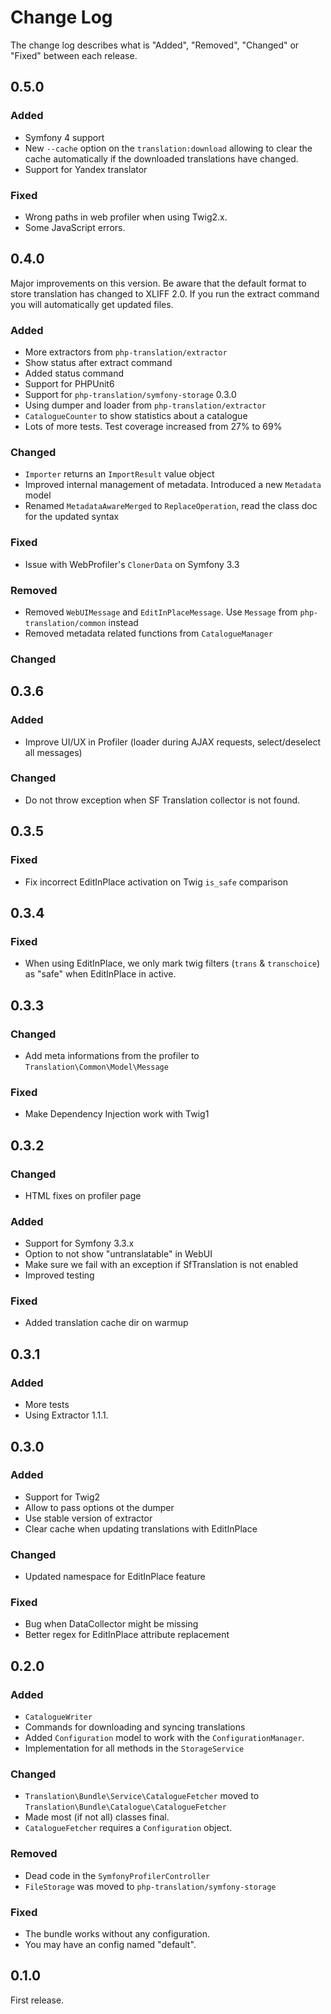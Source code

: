 # Change Log

The change log describes what is "Added", "Removed", "Changed" or "Fixed" between each release.

## 0.5.0

### Added

- Symfony 4 support
- New `--cache` option on the `translation:download` allowing to clear the cache automatically if the downloaded translations have changed.
- Support for Yandex translator

### Fixed 

- Wrong paths in web profiler when using Twig2.x.
- Some JavaScript errors. 

## 0.4.0

Major improvements on this version. Be aware that the default format to store translation has changed to XLIFF 2.0. If you
run the extract command you will automatically get updated files.

### Added

- More extractors from `php-translation/extractor`
- Show status after extract command
- Added status command
- Support for PHPUnit6
- Support for `php-translation/symfony-storage` 0.3.0
- Using dumper and loader from `php-translation/extractor`
- `CatalogueCounter` to show statistics about a catalogue
- Lots of more tests. Test coverage increased from 27% to 69%

### Changed

- `Importer` returns an `ImportResult` value object
- Improved internal management of metadata. Introduced a new `Metadata` model
- Renamed `MetadataAwareMerged` to `ReplaceOperation`, read the class doc for the updated syntax

### Fixed

- Issue with WebProfiler's `ClonerData` on Symfony 3.3

### Removed

- Removed `WebUIMessage` and `EditInPlaceMessage`. Use `Message` from `php-translation/common` instead
- Removed metadata related functions from `CatalogueManager`

### Changed

## 0.3.6

### Added

- Improve UI/UX in Profiler (loader during AJAX requests, select/deselect all messages)

### Changed

- Do not throw exception when SF Translation collector is not found.

## 0.3.5

### Fixed

- Fix incorrect EditInPlace activation on Twig `is_safe` comparison

## 0.3.4

### Fixed

- When using EditInPlace, we only mark twig filters (`trans` & `transchoice`) as "safe" when EditInPlace in active.

## 0.3.3

### Changed

- Add meta informations from the profiler to `Translation\Common\Model\Message`

### Fixed

- Make Dependency Injection work with Twig1

## 0.3.2

### Changed

- HTML fixes on profiler page

### Added

- Support for Symfony 3.3.x
- Option to not show "untranslatable" in WebUI
- Make sure we fail with an exception if SfTranslation is not enabled
- Improved testing

### Fixed

- Added translation cache dir on warmup

## 0.3.1

### Added

- More tests
- Using Extractor 1.1.1.

## 0.3.0

### Added

- Support for Twig2
- Allow to pass options ot the dumper
- Use stable version of extractor
- Clear cache when updating translations with EditInPlace

### Changed

- Updated namespace for EditInPlace feature

### Fixed

- Bug when DataCollector might be missing
- Better regex for EditInPlace attribute replacement

## 0.2.0

### Added

- `CatalogueWriter`
- Commands for downloading and syncing translations
- Added `Configuration` model to work with the `ConfigurationManager`.
- Implementation for all methods in the `StorageService`

### Changed

- `Translation\Bundle\Service\CatalogueFetcher` moved to `Translation\Bundle\Catalogue\CatalogueFetcher`
- Made most (if not all) classes final.
- `CatalogueFetcher` requires a `Configuration` object.

### Removed

- Dead code in the `SymfonyProfilerController`
- `FileStorage` was moved to `php-translation/symfony-storage`

### Fixed

- The bundle works without any configuration.
- You may have an config named "default".

## 0.1.0

First release.
